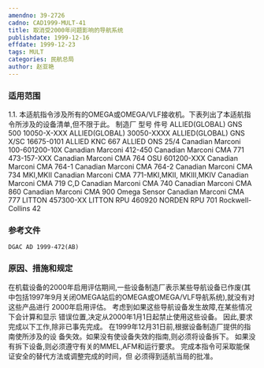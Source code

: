 ```yaml
---
amendno: 39-2726
cadno: CAD1999-MULT-41
title: 取消受2000年问题影响的导航系统
publishdate: 1999-12-16
effdate: 1999-12-23
tags: MULT
categories: 民航总局
author: 赵亚艳
---
```


### 适用范围 
1.1. 本适航指令涉及所有的OMEGA或OMEGA/VLF接收机。下表列出了本适航指令所涉及的设备清单,但不限于此。
制造厂  型号  件号
ALLIED(GLOBAL)  GNS 500   10050-X-XXX
ALLIED(GLOBAL)  30050-XXXX
ALLIED(GLOBAL)  GNS X/SC   16675-0101
ALLIED  KNC 667
ALLIED  ONS 25/4
Canadian Marconi               100-601200-10X
Canadian Marconi  412-450
Canadian Marconi  CMA 771   473-157-XXX
Canadian Marconi   CMA 764                OSU 601200-XXX
Canadian Marconi  CMA 764-1
Canadian Marconi  CMA 764-2
Canadian Marconi  CMA 734 MKⅠ,MKⅡ
Canadian Marconi  CMA 771-MKⅠ,MKⅡ,
MKⅢ,MKⅣ
Canadian Marconi  CMA 719 C,D
Canadian Marconi  CMA 740
Canadian Marconi  CMA 860
Canadian Marconi  CMA 900 Omega Sensor
Canadian Marconi  CMA 777
LITTON  457300-XX
LITTON  RPU 460920
NORDEN  RPU 701
Rockwell-Collins  42

<!--more-->
### 参考文件 
    DGAC AD 1999-472(AB) 

### 原因、措施和规定 
在机载设备的2000年启用评估期间,一些设备制造厂表示某些导航设备已作废(其中包括1997年9月关闭OMEGA站后的OMEGA或OMEGA/VLF导航系统),就没有对这些产品进行 2000年启用评估。 
    考虑到如果这些导航设备发生故障,在某些情况下会计算和显示
错误位置,决定从2000年1月1日起禁止使用这些设备。     因此,要求完成以下工作,除非已事先完成。     在1999年12月31日前,根据设备制造厂提供的指南使所涉及的设
备失效。如果没有使设备失效的指南,则必须将设备拆下。     如果没有拆下设备,则必须遵守有关的MMEL,AFM和运行要求。     完成本指令可采取能保证安全的替代方法或调整完成的时间，但
必须得到适航当局的批准。
